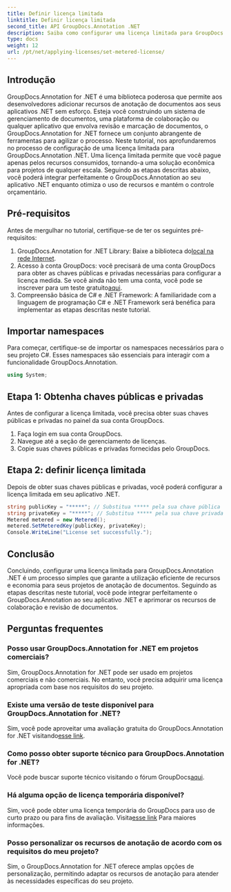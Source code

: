 ```yaml
---
title: Definir licença limitada
linktitle: Definir licença limitada
second_title: API GroupDocs.Annotation .NET
description: Saiba como configurar uma licença limitada para GroupDocs.Annotation .NET para uso de recursos e recursos de anotação de documentos em seus aplicativos .NET.
type: docs
weight: 12
url: /pt/net/applying-licenses/set-metered-license/
---
```

## Introdução
GroupDocs.Annotation for .NET é uma biblioteca poderosa que permite aos desenvolvedores adicionar recursos de anotação de documentos aos seus aplicativos .NET sem esforço. Esteja você construindo um sistema de gerenciamento de documentos, uma plataforma de colaboração ou qualquer aplicativo que envolva revisão e marcação de documentos, o GroupDocs.Annotation for .NET fornece um conjunto abrangente de ferramentas para agilizar o processo.
Neste tutorial, nos aprofundaremos no processo de configuração de uma licença limitada para GroupDocs.Annotation .NET. Uma licença limitada permite que você pague apenas pelos recursos consumidos, tornando-a uma solução econômica para projetos de qualquer escala. Seguindo as etapas descritas abaixo, você poderá integrar perfeitamente o GroupDocs.Annotation ao seu aplicativo .NET enquanto otimiza o uso de recursos e mantém o controle orçamentário.
## Pré-requisitos
Antes de mergulhar no tutorial, certifique-se de ter os seguintes pré-requisitos:
1.  GroupDocs.Annotation for .NET Library: Baixe a biblioteca do[local na rede Internet](https://releases.groupdocs.com/annotation/net/).
2. Acesso à conta GroupDocs: você precisará de uma conta GroupDocs para obter as chaves públicas e privadas necessárias para configurar a licença medida. Se você ainda não tem uma conta, você pode se inscrever para um teste gratuito[aqui](https://releases.groupdocs.com/).
3. Compreensão básica de C# e .NET Framework: A familiaridade com a linguagem de programação C# e .NET Framework será benéfica para implementar as etapas descritas neste tutorial.

## Importar namespaces
Para começar, certifique-se de importar os namespaces necessários para o seu projeto C#. Esses namespaces são essenciais para interagir com a funcionalidade GroupDocs.Annotation.
```csharp
using System;
```
## Etapa 1: Obtenha chaves públicas e privadas
Antes de configurar a licença limitada, você precisa obter suas chaves públicas e privadas no painel da sua conta GroupDocs.
1. Faça login em sua conta GroupDocs.
2. Navegue até a seção de gerenciamento de licenças.
3. Copie suas chaves públicas e privadas fornecidas pelo GroupDocs.
## Etapa 2: definir licença limitada
Depois de obter suas chaves públicas e privadas, você poderá configurar a licença limitada em seu aplicativo .NET.
```csharp
string publicKey = "*****"; // Substitua ***** pela sua chave pública
string privateKey = "*****"; // Substitua ***** pela sua chave privada
Metered metered = new Metered();
metered.SetMeteredKey(publicKey, privateKey);
Console.WriteLine("License set successfully.");
```

## Conclusão
Concluindo, configurar uma licença limitada para GroupDocs.Annotation .NET é um processo simples que garante a utilização eficiente de recursos e economia para seus projetos de anotação de documentos. Seguindo as etapas descritas neste tutorial, você pode integrar perfeitamente o GroupDocs.Annotation ao seu aplicativo .NET e aprimorar os recursos de colaboração e revisão de documentos.
## Perguntas frequentes
### Posso usar GroupDocs.Annotation for .NET em projetos comerciais?
Sim, GroupDocs.Annotation for .NET pode ser usado em projetos comerciais e não comerciais. No entanto, você precisa adquirir uma licença apropriada com base nos requisitos do seu projeto.
### Existe uma versão de teste disponível para GroupDocs.Annotation for .NET?
 Sim, você pode aproveitar uma avaliação gratuita do GroupDocs.Annotation for .NET visitando[esse link](https://releases.groupdocs.com/).
### Como posso obter suporte técnico para GroupDocs.Annotation for .NET?
 Você pode buscar suporte técnico visitando o fórum GroupDocs[aqui](https://forum.groupdocs.com/c/annotation/10).
### Há alguma opção de licença temporária disponível?
 Sim, você pode obter uma licença temporária do GroupDocs para uso de curto prazo ou para fins de avaliação. Visita[esse link](https://purchase.groupdocs.com/temporary-license/) Para maiores informações.
### Posso personalizar os recursos de anotação de acordo com os requisitos do meu projeto?
Sim, o GroupDocs.Annotation for .NET oferece amplas opções de personalização, permitindo adaptar os recursos de anotação para atender às necessidades específicas do seu projeto.